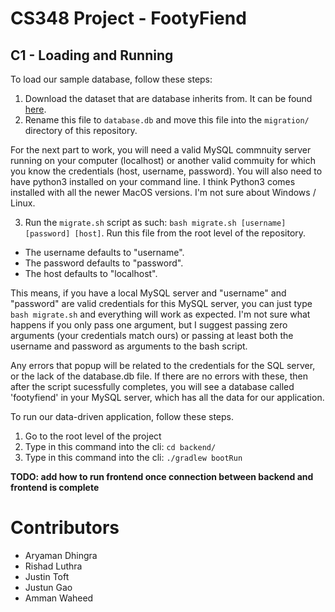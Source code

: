 # CS348 Project - FootyFiend

## C1 - Loading and Running

To load our sample database, follow these steps:
1. Download the dataset that are database inherits from. It can be found [here](https://www.kaggle.com/datasets/hugomathien/soccer).
2. Rename this file to `database.db` and move this file into the `migration/` directory of this repository.

For the next part to work, you will need a valid MySQL commnuity server running on your computer (localhost) or another valid commuity for which you know the credentials (host, username, password). You will also need to have python3 installed on your command line. I think Python3 comes installed with all the newer MacOS versions. I'm not sure about Windows / Linux.

3. Run the `migrate.sh` script as such: `bash migrate.sh [username] [password] [host]`. Run this file from the root level of the repository.
- The username defaults to "username".
- The password defaults to "password". 
- The host defaults to "localhost".

This means, if you have a local MySQL server and "username" and "password" are valid credentials for this MySQL server, you can just type `bash migrate.sh` and everything will work as expected. I'm not sure what happens if you only pass one argument, but I suggest passing zero arguments (your credentials match ours) or passing at least both the username and password as arguments to the bash script. 

Any errors that popup will be related to the credentials for the SQL server, or the lack of the database.db file. If there are no errors with these, then after the script sucessfully completes, you will see a database called 'footyfiend' in your MySQL server, which has all the data for our application.

To run our data-driven application, follow these steps.
1. Go to the root level of the project
2. Type in this command into the cli: `cd backend/`
3. Type in this command into the cli: `./gradlew bootRun`

**TODO: add how to run frontend once connection between backend and frontend is complete**


# Contributors
- Aryaman Dhingra
- Rishad Luthra
- Justin Toft
- Justun Gao
- Amman Waheed
